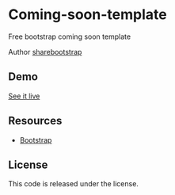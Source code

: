 # Coming-soon-template
Free bootstrap coming soon template

Author [sharebootstrap](https://sharebootstrap.com)


## Demo

[See it live](https://sharebootstrap.com/demo/soon-1)



## Resources
*   [Bootstrap](https://getbootstrap.com/)

## License
This code is released under the license.


